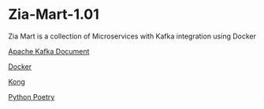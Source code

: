 # Zia-Mart-1.01
Zia Mart is a collection of Microservices with Kafka integration using Docker

[Apache Kafka Document](https://kafka.apache.org/24/documentation.html)

[Docker](https://www.docker.com/)

[Kong](https://konghq.com/)

[Python Poetry](https://python-poetry.org/)
